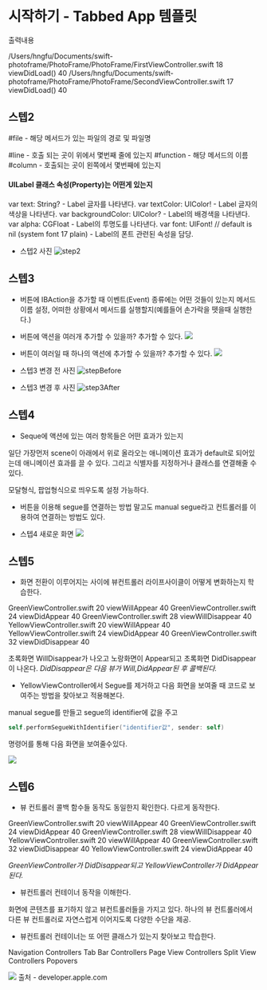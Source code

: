 # 시작하기 - Tabbed App 템플릿

출력내용

/Users/hngfu/Documents/swift-photoframe/PhotoFrame/PhotoFrame/FirstViewController.swift 18 viewDidLoad() 40
/Users/hngfu/Documents/swift-photoframe/PhotoFrame/PhotoFrame/SecondViewController.swift 17 viewDidLoad() 40

## 스텝2

#file - 해당 메서드가 있는 파일의 경로 및 파일명

#line - 호출 되는 곳이 위에서 몇번째 줄에 있는지
#function - 해당 메서드의 이름
#column - 호출되는 곳이 왼쪽에서 몇번째에 있는지 

#### UILabel 클래스 속성(Property)는 어떤게 있는지

var text: String? - Label 글자를 나타낸다.
var textColor: UIColor! - Label 글자의 색상을 나타낸다.
var backgroundColor: UIColor? - Label의 배경색을 나타낸다.
var alpha: CGFloat - Label의 투명도를 나타낸다.
var font: UIFont! // default is nil (system font 17 plain) - Label의 폰트 관련된 속성을 담당.

- 스텝2 사진
![step2](https://user-images.githubusercontent.com/38850628/49932117-98517b00-ff0b-11e8-8186-c2641baeb5e8.png)

## 스텝3

- 버튼에 IBAction을 추가할 때 이벤트(Event) 종류에는 어떤 것들이 있는지
메서드 이름 설정, 어떠한 상황에서 메서드를 실행할지(예를들어 손가락을 뗏을때 실행한다.)

- 버튼에 액션을 여러개 추가할 수 있을까? 추가할 수 있다.
![](https://user-images.githubusercontent.com/38850628/49980196-d0050500-ff95-11e8-9c8e-4ebbb9319c9a.png)

- 버튼이 여러일 때 하나의 액션에 추가할 수 있을까? 추가할 수 있다.
![](https://user-images.githubusercontent.com/38850628/49980315-528dc480-ff96-11e8-9a2d-ccc504a7a4e4.png)

- 스텝3 변경 전 사진
![stepBefore](https://user-images.githubusercontent.com/38850628/49979836-2ffaac00-ff94-11e8-8284-ecbd9bf5c499.png)

- 스텝3 변경 후 사진
![step3After](https://user-images.githubusercontent.com/38850628/49979837-2ffaac00-ff94-11e8-8627-668274c58adb.png)

## 스텝4
- Seque에 액션에 있는 여러 항목들은 어떤 효과가 있는지

일단 가장먼저 scene이 아래에서 위로 올라오는 애니메이션 효과가 default로 되어있는데 애니메이션 효과를 끌 수 있다.
그리고 식별자를 지정하거나 클래스를 연결해줄 수 있다.

모달형식, 팝업형식으로 띄우도록 설정 가능하다.

- 버튼을 이용해 segue를 연결하는 방법 말고도 manual segue라고 컨트롤러를 이용하여 연결하는 방법도 있다.

- 스텝4 새로운 화면
![](https://user-images.githubusercontent.com/38850628/49981137-d09f9a80-ff99-11e8-8b2a-c0f09478e2f6.png)

## 스텝5

- 화면 전환이 이루어지는 사이에 뷰컨트롤러 라이프사이클이 어떻게 변화하는지 학습한다.

GreenViewController.swift 20 viewWillAppear 40
GreenViewController.swift 24 viewDidAppear 40
GreenViewController.swift 28 viewWillDisappear 40
YellowViewController.swift 20 viewWillAppear 40
YellowViewController.swift 24 viewDidAppear 40
GreenViewController.swift 32 viewDidDisappear 40

초록화면 WillDisappear가 나오고 노랑화면이 Appear되고 초록화면 DidDisappear이 나온다.
*DidDisappear은 다음 뷰가 Will,DidAppear된 후 콜백된다.*

- YellowViewController에서 Segue를 제거하고 다음 화면을 보여줄 때 코드로 보여주는 방법을 찾아보고 적용해본다.

manual segue를 만들고 segue의 identifier에 값을 주고
```swift
self.performSegueWithIdentifier("identifier값", sender: self)
```
명령어를 통해 다음 화면을 보여줄수있다.

![](https://user-images.githubusercontent.com/38850628/49986665-149f9900-ffb4-11e8-8452-a7e52611c37c.png )


## 스텝6

- 뷰 컨트롤러 콜백 함수들 동작도 동일한지 확인한다. 다르게 동작한다.

GreenViewController.swift 20 viewWillAppear 40
GreenViewController.swift 24 viewDidAppear 40
GreenViewController.swift 28 viewWillDisappear 40
YellowViewController.swift 20 viewWillAppear 40
GreenViewController.swift 32 viewDidDisappear 40
YellowViewController.swift 24 viewDidAppear 40

*GreenViewController가 DidDisappear되고 YellowViewController가 DidAppear된다.*

- 뷰컨트롤러 컨테이너 동작을 이해한다.

화면에 콘텐츠를 표기하지 않고 뷰컨트롤러들을 가지고 있다.
하나의 뷰 컨트롤러에서 다른 뷰 컨트롤러로 자연스럽게 이어지도록 다양한 수단을 제공.

- 뷰컨트롤러 컨테이너는 또 어떤 클래스가 있는지 찾아보고 학습한다.

Navigation Controllers
Tab Bar Controllers
Page View Controllers
Split View Controllers
Popovers

![](https://developer.apple.com/library/archive/documentation/WindowsViews/Conceptual/ViewControllerCatalog/Art/intro.png)
출처 - developer.apple.com
